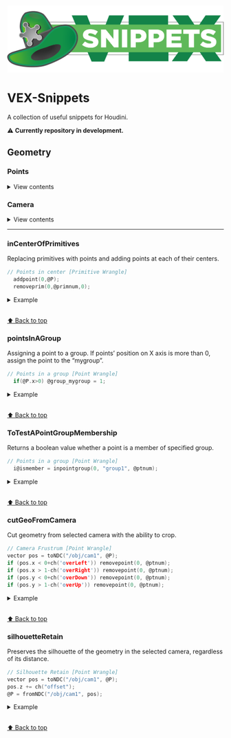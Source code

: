 [![Logo](/img/vex_snippets_logo.png)](https://github.com/Kuchavo/VEX-Snippets)

# VEX-Snippets
A collection of useful snippets for Houdini.

⚠️ **Сurrently repository in development.**

## Geometry

### Points

<details>
<summary>View contents</summary>

* [`inCenterOfPrimitives`](#incenterofprimitives)
* [`pointsInAGroup`](#pointsinagroup)
* [`ToTestAPointGroupMembership`](#totestapointgroupmembership)


</details>

### Camera

<details>
<summary>View contents</summary>

* [`cutGeoFromCamera`](#cutgeofromcamera)
* [`silhouetteRetain`](#silhouetteretain)

</details>

---

### inCenterOfPrimitives

Replacing primitives with points and adding points at each of their centers.

```c
// Points in center [Primitive Wrangle]
  addpoint(0,@P);
  removeprim(0,@primnum,0);
```

<details>
<summary>Example</summary>

<img src="/img/point_inCenterOfPrimitives.jpg" width="2000px;"/>

</details>

<br>[⬆ Back to top](#geometry)

### pointsInAGroup

Assigning a point to a group. If points’ position on X axis is more than 0, assign the point to the “mygroup”.

```c
// Points in a group [Point Wrangle]
  if(@P.x>0) @group_mygroup = 1;
```

<details>
<summary>Example</summary>

<img src="/img/point_pointsInAGroup.jpg" width="2000px;"/>

</details>

<br>[⬆ Back to top](#geometry)

### ToTestAPointGroupMembership

Returns a boolean value whether a point is a member of specified group.

```c
// Points in a group [Point Wrangle]
  i@ismember = inpointgroup(0, "group1", @ptnum);
```

<details>
<summary>Example</summary>

<<<<<<< HEAD
<img src="/img/point_ToTestAPointGroupMembership.jpg" width="2000px;"/>
=======
<img src="point_ToTestAPointGroupMembership.jpg" width="2000px;"/>
>>>>>>> d3241d28954dab4da347d87b54e6487a5c39132e

</details>

<br>[⬆ Back to top](#geometry)

### cutGeoFromCamera

Cut geometry from selected camera with the ability to crop.

```c
// Camera Frustrum [Point Wrangle]
vector pos = toNDC("/obj/cam1", @P);
if (pos.x < 0+ch('overLeft')) removepoint(0, @ptnum);
if (pos.x > 1-ch('overRight')) removepoint(0, @ptnum);
if (pos.y < 0+ch('overDown')) removepoint(0, @ptnum);
if (pos.y > 1-ch('overUp')) removepoint(0, @ptnum);
```

<details>
<summary>Example</summary>

<img src="/img/cam_cameraFrustrum.jpg" width="2000px;"/>

</details>

<br>[⬆ Back to top](#geometry)

### silhouetteRetain

Preserves the silhouette of the geometry in the selected camera, regardless of its distance.

```c
// Silhouette Retain [Point Wrangle]
vector pos = toNDC("/obj/cam1", @P);
pos.z += ch("offset");
@P = fromNDC("/obj/cam1", pos);
```

<details>
<summary>Example</summary>

<img src="/img/cam_silhouetteRetain.jpg" width="2000px;"/>

</details>

<br>[⬆ Back to top](#geometry)
